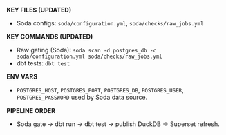 **KEY FILES (UPDATED)**
- Soda configs: `soda/configuration.yml`, `soda/checks/raw_jobs.yml`

**KEY COMMANDS (UPDATED)**
- Raw gating (Soda): `soda scan -d postgres_db -c soda/configuration.yml soda/checks/raw_jobs.yml`
- dbt tests: `dbt test`

**ENV VARS**
- `POSTGRES_HOST`, `POSTGRES_PORT`, `POSTGRES_DB`, `POSTGRES_USER`, `POSTGRES_PASSWORD` used by Soda data source.

**PIPELINE ORDER**
- Soda gate → dbt run → dbt test → publish DuckDB → Superset refresh.